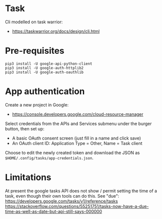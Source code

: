 Task
====

Cli modelled on task warrior:

* https://taskwarrior.org/docs/design/cli.html

Pre-requisites
==============

~~~
pip3 install -U google-api-python-client
pip3 install -U google-auth-httplib2
pip3 install -U google-auth-oauthlib
~~~

App authentication
===================

Create a new project in Google:

* https://console.developers.google.com/cloud-resource-manager

Select credentials from the APIs and Services submenu under the burger
button, then set up:

* A basic OAuth consent screen (just fill in a name and click save)
* An OAuth client ID: Application Type = Other, Name = Task client

Choose to edit the newly created token and download the JSON as
`$HOME/.config/tasks/app-credentials.json`.

Limitations
===========

At present the google tasks API does not show / permit setting the
time of a task, even though their own tools can do this. See "due":
   https://developers.google.com/tasks/v1/reference/tasks
   https://stackoverflow.com/questions/55251751/tasks-now-have-a-due-time-as-well-as-date-but-api-still-says-000000
